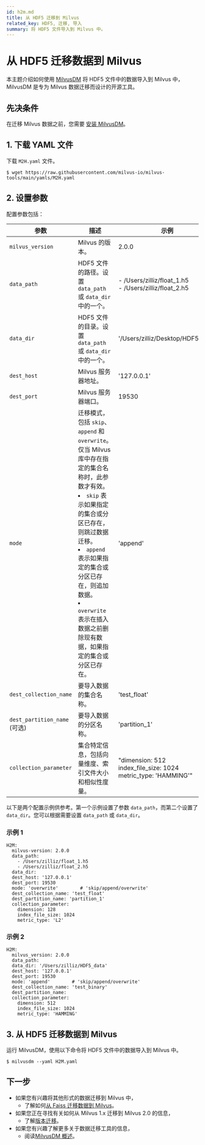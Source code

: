 ```yaml
---
id: h2m.md
title: 从 HDF5 迁移到 Milvus
related_key: HDF5, 迁移, 导入
summary: 将 HDF5 文件导入到 Milvus 中。
---
```


# 从 HDF5 迁移数据到 Milvus

本主题介绍如何使用 [MilvusDM](migrate_overview.md) 将 HDF5 文件中的数据导入到 Milvus 中，MilvusDM 是专为 Milvus 数据迁移而设计的开源工具。

## 先决条件

在迁移 Milvus 数据之前，您需要 [安装 MilvusDM](milvusdm_install.md)。

## 1. 下载 YAML 文件

下载 `M2H.yaml` 文件。

```
$ wget https://raw.githubusercontent.com/milvus-io/milvus-tools/main/yamls/M2H.yaml
```

## 2. 设置参数

配置参数包括：

| 参数                 | 描述                               | 示例                      |
| ------------------------- | ----------------------------------------- | ---------------------------- |
| `milvus_version`          |  Milvus 的版本。                       | 2.0.0                       |
| `data_path`               |  HDF5 文件的路径。设置 `data_path` 或 `data_dir` 中的一个。                      | - /Users/zilliz/float_1.h5 <br/> - /Users/zilliz/float_2.h5                   |
| `data_dir`         |  HDF5 文件的目录。设置 `data_path` 或 `data_dir` 中的一个。                      | '/Users/zilliz/Desktop/HDF5_data'                     |
| `dest_host`          |  Milvus 服务器地址。                      | '127.0.0.1'     |
| `dest_port`          |  Milvus 服务器端口。                       | 19530                      |
| `mode`         |  迁移模式，包括 `skip`、`append` 和 `overwrite`。仅当 Milvus 库中存在指定的集合名称时，此参数才有效。<br/> <li>`skip` 表示如果指定的集合或分区已存在，则跳过数据迁移。</li> <li>`append` 表示如果指定的集合或分区已存在，则追加数据。</li> <li>`overwrite` 表示在插入数据之前删除现有数据，如果指定的集合或分区已存在。</li>                    | 'append'                     |
| `dest_collection_name`          | 要导入数据的集合名称。                      | 'test_float'                       |
| `dest_partition_name` (可选)        |  要导入数据的分区名称。                   | 'partition_1'                 |
| `collection_parameter`         |  集合特定信息，包括向量维度、索引文件大小和相似性度量。                      | "dimension: 512 <br/> index_file_size: 1024 <br/> metric_type: 'HAMMING'"                     |


以下是两个配置示例供参考。第一个示例设置了参数 `data_path`，而第二个设置了 `data_dir`。您可以根据需要设置 `data_path` 或 `data_dir`。

### 示例 1
```
H2M:
  milvus-version: 2.0.0
  data_path:
    - /Users/zilliz/float_1.h5
    - /Users/zilliz/float_2.h5
  data_dir:
  dest_host: '127.0.0.1'
  dest_port: 19530
  mode: 'overwrite'        # 'skip/append/overwrite'
  dest_collection_name: 'test_float'
  dest_partition_name: 'partition_1'
  collection_parameter:
    dimension: 128
    index_file_size: 1024
    metric_type: 'L2'
```
### 示例 2

```
H2M:
  milvus_version: 2.0.0
  data_path:
  data_dir: '/Users/zilliz/HDF5_data'
  dest_host: '127.0.0.1'
  dest_port: 19530
  mode: 'append'        # 'skip/append/overwrite'
  dest_collection_name: 'test_binary'
  dest_partition_name: 
  collection_parameter:
    dimension: 512
    index_file_size: 1024
    metric_type: 'HAMMING'
```

## 3. 从 HDF5 迁移数据到 Milvus

运行 MilvusDM，使用以下命令将 HDF5 文件中的数据导入到 Milvus 中。

```
$ milvusdm --yaml H2M.yaml
```



## 下一步
- 如果您有兴趣将其他形式的数据迁移到 Milvus 中，
  - 了解如何[从 Faiss 迁移数据到 Milvus](f2m.md)。
- 如果您正在寻找有关如何从 Milvus 1.x 迁移到 Milvus 2.0 的信息，
  - 了解[版本迁移](m2m.md)。
- 如果您有兴趣了解更多关于数据迁移工具的信息，
  - 阅读[MilvusDM 概述](migrate_overview.md)。